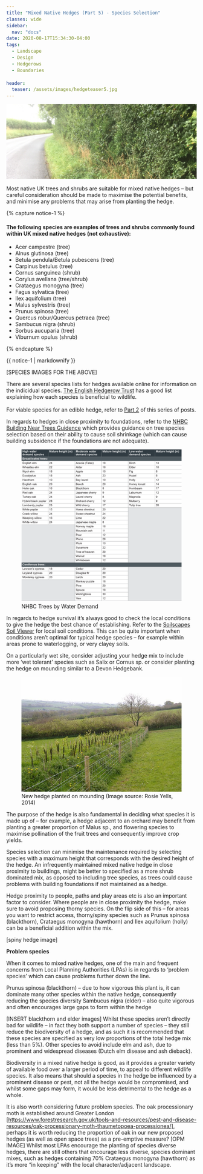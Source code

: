```yaml
---
title: "Mixed Native Hedges (Part 5) - Species Selection"
classes: wide
sidebar:
  nav: "docs"
date: 2020-08-17T15:34:30-04:00
tags:
  - Landscape
  - Design
  - Hedgerows
  - Boundaries
  
header:
  teaser: /assets/images/hedgeteaser5.jpg
---
```



<img src="/assets/images/hedgeteaser5.jpg" alt="no-alignment">

<p style="text-align: justify;">
  
Most native UK trees and shrubs are suitable for mixed native hedges – but careful consideration should be made to maximise the potential benefits, and minimise any problems that may arise from planting the hedge.

</p>

{% capture notice-1 %}

#### The following species are examples of trees and shrubs commonly found within UK mixed native hedges (not exhaustive): 

* Acer campestre (tree)
* Alnus glutinosa (tree)
* Betula pendula/Betula pubescens (tree)
* Carpinus betulus (tree)
* Cornus sanguinea (shrub)
* Corylus avellana (tree/shrub)
* Crataegus monogyna (tree)
* Fagus sylvatica (tree)
* Ilex aquifolium (tree)
* Malus sylvestris (tree)
* Prunus spinosa (tree)
* Quercus robur/Quercus petraea (tree)
* Sambucus nigra (shrub)
* Sorbus aucuparia (tree)
* Viburnum opulus (shrub)

{% endcapture %}

<div class="notice">
  {{ notice-1 | markdownify }}
</div>

[SPECIES IMAGES FOR THE ABOVE]

There are several species lists for hedges available online for information on the indicidual species. [The English Hedgerow Trust][hedgerow-trust] has a good list explaining how each species is beneficial to wildlife.
<br><br>
For viable species for an edible hedge, refer to [Part 2][part-2] of this series of posts.

[hedgerow-trust]: https://hedgerows.co.uk/Species.htm
[part-2]: /mixed-native-hedges-(part-2)/

In regards to hedges in close proximity to foundations, refer to the [NHBC Building Near Trees Guidence][nhbc-ref] which provides guidance on tree species selection based on their ability to cause soil shrinkage (which can cause building subsidence if the foundations are not adequate).

[nhbc-ref]: https://nhbc-standards.co.uk/4-foundations/4-2-building-near-trees/4-2-4-the-effects-of-trees-on-shrinkable-soils/

<figure class="half">
    <a href="/assets/images/nhbctable.png"><img src="/assets/images/nhbctable.png"></a>
    <figcaption>NHBC Trees by Water Demand </figcaption>
</figure>

In regards to hedge survival it’s always good to check the local conditions to give the hedge the best chance of establishing. Refer to the [Soilscapes Soil Viewer][soilscapes-ref] for local soil conditions. This can be quite important when conditions aren’t optimal for typical hedge species – for example within areas prone to waterlogging, or very clayey soils.

[soilscapes-ref]: http://www.landis.org.uk/soilscapes/

On a particularly wet site, consider adjusting your hedge mix to include more ‘wet tolerant’ species such as Salix or Cornus sp. or consider planting the hedge on mounding similar to a Devon Hedgebank.

<figure class="half">
    <a href="/assets/images/hedge-Rosie-Yells-2014.jpg"><img src="/assets/images/hedge-Rosie-Yells-2014.jpg"></a>
    <figcaption>New hedge planted on mounding (Image source: Rosie Yells, 2014) </figcaption>
</figure>

<p style="text-align: justify;">
  
The purpose of the hedge is also fundamental in deciding what species it is made up of – for example, a hedge adjacent to an orchard may benefit from planting a greater proportion of Malus sp., and flowering species to maximise pollination of the fruit trees and consequently improve crop yields.

Species selection can minimise the maintenance required by selecting species with a maximum height that corresponds with the desired height of the hedge. An infrequently maintained mixed native hedge in close proximity to buildings, might be better to specified as a more shrub dominated mix, as opposed to including tree species, as trees could cause problems with building foundations if not maintained as a hedge.

Hedge proximity to people, paths and play areas etc is also an important factor to consider. Where people are in close proximity the hedge, make sure to avoid proposing thorny species. On the flip side of this – for areas you want to restrict access, thorny/spiny species such as Prunus spinosa (blackthorn), Crataegus monogyna (hawthorn) and Ilex aquifolium (holly) can be a beneficial addition within the mix.

</p>
[spiny hedge image]

**Problem species**

<p style="text-align: justify;">
  
When it comes to mixed native hedges, one of the main and frequent concerns from Local Planning Authorities (LPAs) is in regards to ‘problem species’ which can cause problems further down the line.

Prunus spinosa (blackthorn) – due to how vigorous this plant is, it can dominate many other species within the native hedge, consequently reducing the species diversity
Sambucus nigra (elder) – also quite vigorous and often encourages large gaps to form within the hedge 


[INSERT blackthorn and elder images]
Whilst these species aren’t directly bad for wildlife – in fact they both support a number of species – they still reduce the biodiversity of a hedge, and as such it is recommended that these species are specified as very low proportions of the total hedge mix (less than 5%). Other species to avoid include elm and ash, due to prominent and widespread diseases (Dutch elm disease and ash dieback).

Biodiversity in a mixed native hedge is good, as it provides a greater variety of available food over a larger period of time, to appeal to different wildlife species. It also means that should a species in the hedge be influenced by a prominent disease or pest, not all the hedge would be compromised, and whilst some gaps may form, it would be less detrimental to the hedge as a whole.

It is also worth considering future problem species. The oak processionary moth is established around Greater London [https://www.forestresearch.gov.uk/tools-and-resources/pest-and-disease-resources/oak-processionary-moth-thaumetopoea-processionea/], perhaps it is worth reducing the proportion of oak in our new proposed hedges (as well as open space trees) as a pre-emptive measure?
[OPM IMAGE]
Whilst most LPAs encourage the planting of species diverse hedges, there are still others that encourage less diverse, species dominant mixes, such as hedges containing 70% Crataegus monogyna (hawthorn) as it’s more “in keeping” with the local character/adjacent landscape. 

